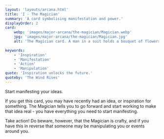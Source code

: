 ```yaml
---
layout: 'layouts/arcana.html'
title: 'I - The Magician'
summary: 'A card symbolising manifestation and power.'
displayOrder: 2
card:
    webp: 'images/major-arcana/the-magician/Magician.webp'
    jpg: 'images/major-arcana/the-magician/Magician.jpg'
    alt: 'The Magician card. A man in a suit holds a bouquet of flowers. The symbol of infinity is among the flowers.'
    
keywords:
    - 'Inspiration'
    - 'Manifestation'
    - 'Action'
    - 'Manipulation'
quote: 'Inspiration unlocks the future.'
quoteby: 'The Wind Rises'
---
```


Start manifesting your ideas.

If you get this card, you may have recently had an idea, or inspiration for something. The Magician tells you to go forward and start working to make that idea real - you have everything you need to start manifesting. 

Take action! Do beware, however, that the Magician is crafty, and if you have this in reverse that someone may be manipulating you or events around you.